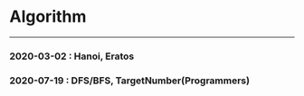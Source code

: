 # Algorithm
-------------------------------------------------------------
### 2020-03-02 : Hanoi, Eratos
### 2020-07-19 : DFS/BFS, TargetNumber(Programmers)